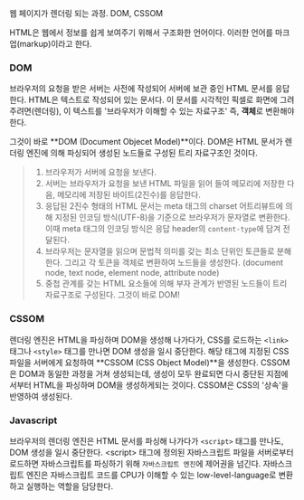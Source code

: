 웹 페이지가 렌더링 되는 과정. DOM, CSSOM



HTML은 웹에서 정보를 쉽게 보여주기 위해서 구조화한 언어이다. 이러한 언어를 마크업(markup)이라고 한다.

### DOM

브라우저의 요청을 받은 서버는 사전에 작성되어 서버에 보관 중인 HTML 문서를 응답한다. HTML은 텍스트로 작성되어 있는 문서다. 이 문서를 시각적인 픽셀로 화면에 그려주려면(렌더링), 이 텍스트를 '브라우저가 이해할 수 있는 자료구조' 즉, **객체**로 변환해야 한다.

그것이 바로 **DOM (Document Objecet Model)**이다. DOM은 HTML 문서가 렌더링 엔진에 의해 파싱되어 생성된 노드들로 구성된 트리 자료구조인 것이다.

> 1. 브라우저가 서버에 요청을 보낸다.
> 2. 서버는 브라우저가 요청을 보낸 HTML 파일을 읽어 들여 메모리에 저장한 다음, 메모리에 저장된 바이트(2진수)를 응답한다.
> 3. 응답된 2진수 형태의 HTML 문서는 meta 태그의 charset 어트리뷰트에 의해 지정된 인코딩 방식(UTF-8)을 기준으로 브라우저가 문자열로 변환한다. 이때 meta 태그의 인코딩 방식은 응답 header의 ```content-type```에 담겨 전달된다.
> 4. 브라우저는 문자열을 읽으며 문법적 의미를 갖는 최소 단위인 토큰들로 분해한다. 그리고 각 토큰을 객체로 변환하여 노드들을 생성한다. (document node, text node, element node, attribute node)
> 5. 중첩 관계를 갖는 HTML 요소들에 의해 부자 관계가 반영된 노드들이 트리 자료구조로 구성된다. 그것이 바로 DOM!



### CSSOM

렌더링 엔진은 HTML을 파싱하며 DOM을 생성해 나가다가, CSS를 로드하는 ```<link>``` 태그나 ```<style>``` 태그를 만나면 DOM 생성을 일시 중단한다. 해당 태그에 지정된 CSS 파일을 서버에게 요청하여 **CSSOM (CSS Object Model)**을 생성한다. CSSOM은 DOM과 동일한 과정을 거쳐 생성되는데, 생성이 모두 완료되면 다시 중단된 지점에서부터 HTML을 파싱하며 DOM을 생성하게되는 것이다. CSSOM은 CSS의 '상속'을 반영하여 생성된다.



### Javascript

브라우저의 렌더링 엔진은 HTML 문서를 파싱해 나가다가 ```<script>``` 태그를 만나도, DOM 생성을 일시 중단한다. \<script> 태그에 정의된 자바스크립트 파일을 서버로부터 로드하면 자바스크립트를 파싱하기 위해 ```자바스크립트 엔진```에 제어권을 넘긴다. 자바스크립트 엔진은 자바스크립트 코드를 CPU가 이해할 수 있는 low-level-language로 변환하고 실행하는 역할을 담당한다.